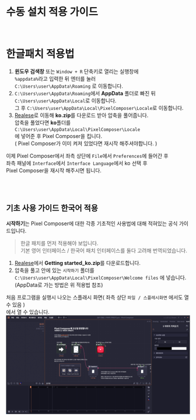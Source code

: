 # 수동 설치 적용 가이드

</br>

# 한글패치 적용법
1. **윈도우 검색창** 또는 `Window + R` 단축키로 열리는 실행창에  
`%appdata%`라고 입력한 뒤 엔터를 눌러  
`C:\Users\user\AppData\Roaming` 로 이동합니다.
2.  `C:\Users\user\AppData\Roaming`에서 **AppData** 폴더로 빠진 뒤  
`C:\Users\user\AppData\Local`로 이동합니다.  
그 후 `C:\Users\user\AppData\Local\PixelComposer\Locale`로 이동합니다.  
3. [Realese](https://github.com/DominoKorean/Pixel-Composer-Korean-Localization/releases)로 이동해 **ko.zip**를 다운로드 받아 압축을 풀어줍니다.  
압축을 풀었다면 **ko**폴더를 `C:\Users\user\AppData\Local\PixelComposer\Locale`  
에 넣어준 후 Pixel Composer을 킵니다.  
( Pixel Composer가 이미 켜져 있었다면 재시작 해주셔야합니다. )  

이제 Pixel Composer에서 좌측 상단에 `File`에서 `Preferences`에 들어간 후  
좌측 패널에 `Interface`에서 `Interface Language`에서 ko 선택 후  
Pixel Composer을 재시작 해주시면 됩니다.

</br>
</br>

## 기초 사용 가이드 한국어 적용
**시작하기**는 Pixel Composer에 대한 각종 기초적인 사용법에 대해 적혀있는 공식 가이드입니다.
> 한글 패치를 먼저 적용해야 보입니다.  
> 기본 영어 인터페이스 / 한국어 패치 인터페이스를 둘다 고려해 번역되었습니다.

1. [Realese](https://github.com/DominoKorean/Pixel-Composer-Korean-Localization/releases)에서 **Getting started_ko.zip**를 다운로드합니다.
2. 압축을 풀고 안에 있는 `시작하기` 폴더를  
`C:\Users\user\AppData\Local\PixelComposer\Welcome files` 에 넣습니다.  
(AppData로 가는 방법은 위 적용법 참조)

처음 프로그램을 실행시 나오는 스플래시 화면( 좌측 상단 `파일 / 스플레시화면` 에서도 열 수 있음 )  
에서 열 수 있습니다.
![](/img/src2024-07-03230635.png)
